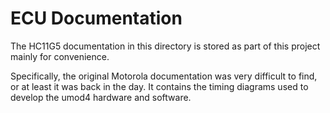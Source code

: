 # ECU Documentation

The HC11G5 documentation in this directory is stored as part of this project mainly for convenience.

Specifically, the original Motorola documentation was very difficult to find, or at least it was back in the day.
It contains the timing diagrams used to develop the umod4 hardware and software.
